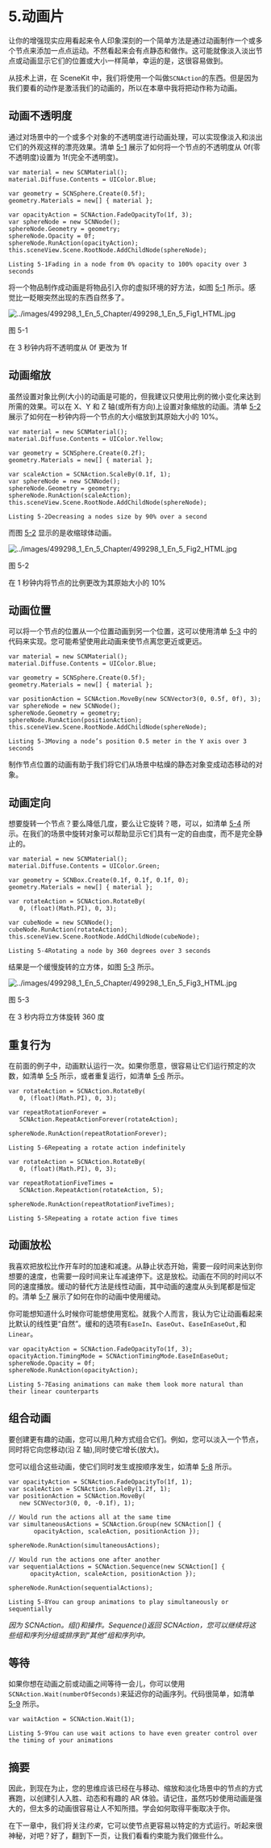 # 5.动画片

让你的增强现实应用看起来令人印象深刻的一个简单方法是通过动画制作一个或多个节点来添加一点点运动。不然看起来会有点静态和做作。这可能就像淡入淡出节点或动画显示它们的位置或大小一样简单，幸运的是，这很容易做到。

从技术上讲，在 SceneKit 中，我们将使用一个叫做`SCNAction`的东西。但是因为我们要看的动作是激活我们的动画的，所以在本章中我将把动作称为动画。

## 动画不透明度

通过对场景中的一个或多个对象的不透明度进行动画处理，可以实现像淡入和淡出它们的外观这样的漂亮效果。清单 [5-1](#PC1) 展示了如何将一个节点的不透明度从 0f(零不透明度)设置为 1f(完全不透明度)。

```
var material = new SCNMaterial();
material.Diffuse.Contents = UIColor.Blue;

var geometry = SCNSphere.Create(0.5f);
geometry.Materials = new[] { material };

var opacityAction = SCNAction.FadeOpacityTo(1f, 3);
var sphereNode = new SCNNode();
sphereNode.Geometry = geometry;
sphereNode.Opacity = 0f;
sphereNode.RunAction(opacityAction);
this.sceneView.Scene.RootNode.AddChildNode(sphereNode);

Listing 5-1Fading in a node from 0% opacity to 100% opacity over 3 seconds

```

将一个物品制作成动画是将物品引入你的虚拟环境的好方法，如图 [5-1](#Fig1) 所示。感觉比一眨眼突然出现的东西自然多了。

![../images/499298_1_En_5_Chapter/499298_1_En_5_Fig1_HTML.jpg](../images/499298_1_En_5_Chapter/499298_1_En_5_Fig1_HTML.jpg)

图 5-1

在 3 秒钟内将不透明度从 0f 更改为 1f

## 动画缩放

虽然设置对象比例(大小)的动画是可能的，但我建议只使用比例的微小变化来达到所需的效果。可以在 X、Y 和 Z 轴(或所有方向)上设置对象缩放的动画。清单 [5-2](#PC2) 展示了如何在一秒钟内将一个节点的大小缩放到其原始大小的 10%。

```
var material = new SCNMaterial();
material.Diffuse.Contents = UIColor.Yellow;

var geometry = SCNSphere.Create(0.2f);
geometry.Materials = new[] { material };

var scaleAction = SCNAction.ScaleBy(0.1f, 1);
var sphereNode = new SCNNode();
sphereNode.Geometry = geometry;
sphereNode.RunAction(scaleAction);
this.sceneView.Scene.RootNode.AddChildNode(sphereNode);

Listing 5-2Decreasing a nodes size by 90% over a second

```

而图 [5-2](#Fig2) 显示的是收缩球体动画。

![../images/499298_1_En_5_Chapter/499298_1_En_5_Fig2_HTML.jpg](../images/499298_1_En_5_Chapter/499298_1_En_5_Fig2_HTML.jpg)

图 5-2

在 1 秒钟内将节点的比例更改为其原始大小的 10%

## 动画位置

可以将一个节点的位置从一个位置动画到另一个位置，这可以使用清单 [5-3](#PC3) 中的代码来实现。您可能希望使用此动画来使节点离您更近或更远。

```
var material = new SCNMaterial();
material.Diffuse.Contents = UIColor.Blue;

var geometry = SCNSphere.Create(0.5f);
geometry.Materials = new[] { material };

var positionAction = SCNAction.MoveBy(new SCNVector3(0, 0.5f, 0f), 3);
var sphereNode = new SCNNode();
sphereNode.Geometry = geometry;
sphereNode.RunAction(positionAction);
this.sceneView.Scene.RootNode.AddChildNode(sphereNode);

Listing 5-3Moving a node’s position 0.5 meter in the Y axis over 3 seconds

```

制作节点位置的动画有助于我们将它们从场景中枯燥的静态对象变成动态移动的对象。

## 动画定向

想要旋转一个节点？要么降低几度，要么让它旋转？嗯，可以，如清单 [5-4](#PC4) 所示。在我们的场景中旋转对象可以帮助显示它们具有一定的自由度，而不是完全静止的。

```
var material = new SCNMaterial();
material.Diffuse.Contents = UIColor.Green;

var geometry = SCNBox.Create(0.1f, 0.1f, 0.1f, 0);
geometry.Materials = new[] { material };

var rotateAction = SCNAction.RotateBy(
   0, (float)(Math.PI), 0, 3);

var cubeNode = new SCNNode();
cubeNode.RunAction(rotateAction);
this.sceneView.Scene.RootNode.AddChildNode(cubeNode);

Listing 5-4Rotating a node by 360 degrees over 3 seconds

```

结果是一个缓慢旋转的立方体，如图 [5-3](#Fig3) 所示。

![../images/499298_1_En_5_Chapter/499298_1_En_5_Fig3_HTML.jpg](../images/499298_1_En_5_Chapter/499298_1_En_5_Fig3_HTML.jpg)

图 5-3

在 3 秒内将立方体旋转 360 度

## 重复行为

在前面的例子中，动画默认运行一次。如果你愿意，很容易让它们运行预定的次数，如清单 [5-5](#PC5) 所示，或者重复运行，如清单 [5-6](#PC6) 所示。

```
var rotateAction = SCNAction.RotateBy(
   0, (float)(Math.PI), 0, 3);

var repeatRotationForever =
   SCNAction.RepeatActionForever(rotateAction);

sphereNode.RunAction(repeatRotationForever);

Listing 5-6Repeating a rotate action indefinitely

```

```
var rotateAction = SCNAction.RotateBy(
   0, (float)(Math.PI), 0, 3);

var repeatRotationFiveTimes =
   SCNAction.RepeatAction(rotateAction, 5);

sphereNode.RunAction(repeatRotationFiveTimes);

Listing 5-5Repeating a rotate action five times

```

## 动画放松

我喜欢把放松比作开车时的加速和减速。从静止状态开始，需要一段时间来达到你想要的速度，也需要一段时间来让车减速停下。这是放松。动画在不同的时间以不同的速度播放。缓动的替代方法是线性动画，其中动画的速度从头到尾都是恒定的。清单 [5-7](#PC7) 展示了如何在你的动画中使用缓动。

你可能想知道什么时候你可能想使用宽松。就我个人而言，我认为它让动画看起来比默认的线性更“自然”。缓和的选项有`EaseIn`、`EaseOut`、`EaseInEaseOut,`和`Linear`。

```
var opacityAction = SCNAction.FadeOpacityTo(1f, 3);
opacityAction.TimingMode = SCNActionTimingMode.EaseInEaseOut;
sphereNode.Opacity = 0f;
sphereNode.RunAction(opacityAction);

Listing 5-7Easing animations can make them look more natural than their linear counterparts

```

## 组合动画

要创建更有趣的动画，您可以用几种方式组合它们。例如，您可以淡入一个节点，同时将它向您移动(沿 Z 轴),同时使它增长(放大)。

您可以组合这些动画，使它们同时发生或按顺序发生，如清单 [5-8](#PC8) 所示。

```
var opacityAction = SCNAction.FadeOpacityTo(1f, 1);
var scaleAction = SCNAction.ScaleBy(1.2f, 1);
var positionAction = SCNAction.MoveBy(
   new SCNVector3(0, 0, -0.1f), 1);

// Would run the actions all at the same time
var simultaneousActions = SCNAction.Group(new SCNAction[] {
       opacityAction, scaleAction, positionAction });

sphereNode.RunAction(simultaneousActions);

// Would run the actions one after another
var sequentialActions = SCNAction.Sequence(new SCNAction[] {
      opacityAction, scaleAction, positionAction });

sphereNode.RunAction(sequentialActions);

Listing 5-8You can group animations to play simultaneously or sequentially

```

*因为 SCNAction。组()和操作。Sequence()返回 SCNAction，您可以继续将这些组和序列分组或排序到“其他”组和序列中。*

## 等待

如果你想在动画之前或动画之间等待一会儿，你可以使用`SCNAction.Wait(numberOfSeconds)`来延迟你的动画序列。代码很简单，如清单 [5-9](#PC9) 所示。

```
var waitAction = SCNAction.Wait(1);

Listing 5-9You can use wait actions to have even greater control over the timing of your animations

```

## 摘要

因此，到现在为止，您的思维应该已经在与移动、缩放和淡化场景中的节点的方式赛跑，以创建引人入胜、动态和有趣的 AR 体验。请记住，虽然巧妙使用动画是强大的，但太多的动画很容易让人不知所措。学会如何取得平衡取决于你。

在下一章中，我们将关注*约束*，它可以使节点更容易以特定的方式运行。听起来很神秘，对吧？好了，翻到下一页，让我们看看约束能为我们做些什么。